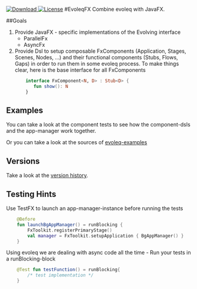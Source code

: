 [ ![Download](https://api.bintray.com/packages/drx/maven/evoleq-fx/images/download.svg?version=1.1.0) ](https://bintray.com/drx/maven/evoleq-fx/1.1.0/link)
[![License](https://img.shields.io/badge/License-Apache%202.0-blue.svg)](https://opensource.org/licenses/Apache-2.0)
#EvoleqFX
Combine evoleq with JavaFX. 

##Goals
1. Provide JavaFX - specific  implementations of the Evolving interface
    * ParallelFx
    * AsyncFx
2. Provide Dsl to setup composable FxComponents (Application, Stages, Scenes, Nodes, ...) and
their functional components (Stubs, Flows, Gaps) in order to run them in some evoleq process. 
To make things clear, here is the base interface for all FxComponents 
    ```kotlin
        interface FxComponent<N, D> : Stub<D> {
           fun show(): N
        }

    ```


## Examples 
You can take a look at the component tests to see how the component-dsls and the 
app-manager work together.

Or you can take a look at the sources of [evoleq-examples](https://bitbucket.org/dr-smith/evoleq-examples/src/master/) 

## Versions
Take a look at the [version history](VERSIONS.md).



## Testing Hints

Use TestFX to launch an app-manager-instance before running the tests
```kotlin
    @Before
    fun launchBgAppManager() = runBlocking {
        FxToolkit.registerPrimaryStage()
        val manager = FxToolkit.setupApplication { BgAppManager() }
    }
```

Using evoleq we are dealing with async code all the time - Run your tests in a runBlocking-block
```kotlin
    @Test fun testFunction() = runBlocking{
        /* test implementation */
    }
``` 